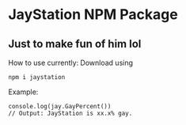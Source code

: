 # JayStation NPM Package
## Just to make fun of him lol
How to use currently:
Download using
```
npm i jaystation
```
Example:
```
console.log(jay.GayPercent())
// Output: JayStation is xx.x% gay.
```
